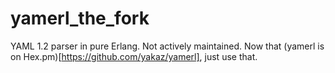 # yamerl_the_fork

YAML 1.2 parser in pure Erlang.  Not actively maintained.  Now that (yamerl is on Hex.pm)[https://github.com/yakaz/yamerl], just use that.
